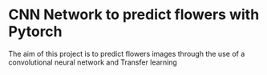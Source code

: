 # CNN Network to predict flowers with Pytorch

The aim of this project is to predict flowers images through the use of a convolutional neural network and Transfer learning
